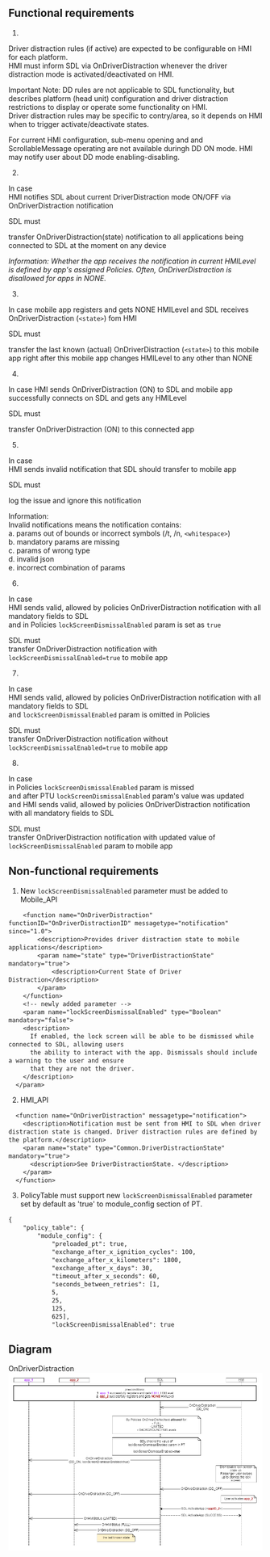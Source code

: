 ## Functional requirements

1. 
Driver distraction rules (if active) are expected to be configurable on HMI for each platform.  
HMI must inform SDL via OnDriverDistraction whenever the driver distraction mode is activated/deactivated on HMI.  

Important Note: DD rules are not applicable to SDL functionality, but describes platform (head unit) configuration and driver distraction restrictions to display or operate some functionality on HMI.  
Driver distraction rules may be specific to contry/area, so it depends on HMI when to trigger activate/deactivate states.

For current HMI configuration, sub-menu opening and and ScrollableMessage operating are not available duringh DD ON mode. HMI may notify user about DD mode enabling-disabling.

2. 
In case  
HMI notifies SDL about current DriverDistraction mode ON/OFF via OnDriverDistraction notification  

SDL must  

transfer OnDriverDistraction(state) notification to all applications being connected to SDL at the moment on any device

_Information:_
_Whether the app receives the notification in current HMILevel is defined by app's assigned Policies. Often, OnDriverDistraction is disallowed for apps in NONE._

3.  
In case
mobile app registers and gets NONE HMILevel
and SDL receives OnDriverDistraction (`<state>`) fom HMI

SDL must  

transfer the last known (actual) OnDriverDistraction (`<state>`) to this mobile app right after this mobile app changes HMILevel to any other than NONE

4. 
In case 
HMI sends OnDriverDistraction (ON) to SDL 
and mobile app successfully connects on SDL and gets any HMILevel

SDL must  

transfer OnDriverDistraction (ON) to this connected app 

5.  
In case  
HMI sends invalid notification that SDL should transfer to mobile app  

SDL must 

log the issue and ignore this notification

Information:  
Invalid notifications means the notification contains:  
a. params out of bounds or incorrect symbols (/t, /n, `<whitespace>`)  
b. mandatory params are missing  
c. params of wrong type  
d. invalid json  
e. incorrect combination of params

6. 
In case  
HMI sends valid, allowed by policies OnDriverDistraction notification with all mandatory fields to SDL  
and in Policies `lockScreenDismissalEnabled` param is set as `true`

SDL must  
transfer OnDriverDistraction notification with `lockScreenDismissalEnabled=true` to mobile app

7.  
In case  
HMI sends valid, allowed by policies OnDriverDistraction notification with all mandatory fields to SDL  
and `lockScreenDismissalEnabled` param is omitted in Policies  

SDL must  
transfer OnDriverDistraction notification without `lockScreenDismissalEnabled=true` to mobile app

8.  
In case  
in Policies `lockScreenDismissalEnabled` param is missed   
and after PTU `lockScreenDismissalEnabled` param's value was updated  
and HMI sends valid, allowed by policies OnDriverDistraction notification with all mandatory fields to SDL

SDL must  
transfer OnDriverDistraction notification with updated value of `lockScreenDismissalEnabled` param to mobile app

## Non-functional requirements
1. New `lockScreenDismissalEnabled` parameter must be added to Mobile_API

```
    <function name="OnDriverDistraction" functionID="OnDriverDistractionID" messagetype="notification" since="1.0">
        <description>Provides driver distraction state to mobile applications</description>
        <param name="state" type="DriverDistractionState" mandatory="true">
            <description>Current State of Driver Distraction</description>
        </param>
    </function>
    <!-- newly added parameter -->
    <param name="lockScreenDismissalEnabled" type="Boolean" mandatory="false">
    <description>
      If enabled, the lock screen will be able to be dismissed while connected to SDL, allowing users 
      the ability to interact with the app. Dismissals should include a warning to the user and ensure 
      that they are not the driver.
    </description>
  </param>
 ```  
 
2. HMI_API
```
  <function name="OnDriverDistraction" messagetype="notification">
    <description>Notification must be sent from HMI to SDL when driver distraction state is changed. Driver distraction rules are defined by the platform.</description>
    <param name="state" type="Common.DriverDistractionState" mandatory="true">
      <description>See DriverDistractionState. </description>
    </param>
  </function>
``` 
3. PolicyTable must support new `lockScreenDismissalEnabled` parameter set by default as 'true' to module_config section of PT.
```
{
    "policy_table": {
        "module_config": {
            "preloaded_pt": true,
            "exchange_after_x_ignition_cycles": 100,
            "exchange_after_x_kilometers": 1800,
            "exchange_after_x_days": 30,
            "timeout_after_x_seconds": 60,
            "seconds_between_retries": [1,
            5,
            25,
            125,
            625],
            "lockScreenDismissalEnabled": true
  ```

## Diagram
OnDriverDistraction
![OnDriverDistraction](./accessories/OnDriverDistraction_lockScreenDismissalEnabled.png)
